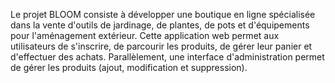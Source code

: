 Le projet BLOOM consiste à développer une boutique en ligne spécialisée dans la vente d'outils de jardinage, de plantes, de pots et d'équipements pour l'aménagement extérieur. Cette application web permet aux utilisateurs de s'inscrire, de parcourir les produits, de gérer leur panier et d'effectuer des achats. Parallèlement, une interface d'administration permet de gérer les produits (ajout, modification et suppression). 
